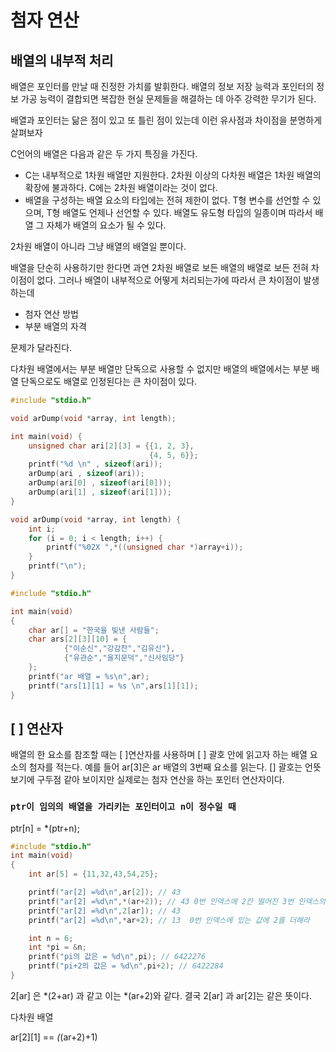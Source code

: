 # 첨자 연산

## 배열의 내부적 처리
배열은 포인터를 만날 때 진정한 가치를 발휘한다.
배열의 정보 저장 능력과 포인터의 정보 가공 능력이 결합되면 복잡한 현실 문제들을 해결하는 데
아주 강력한 무기가 된다.

배열과 포인터는 닮은 점이 있고 또 틀린 점이 있는데 이런 유사점과 차이점을 분명하게
살펴보자

C언어의 배열은 다음과 같은 두 가지 특징을 가진다.

- C는 내부적으로 1차원 배열만 지원한다. 2차원 이상의 다차원 배열은 1차원 배열의 확장에 불과하다.
C에는 2차원 배열이라는 것이 없다.
- 배열을 구성하는 배열 요소의 타입에는 전혀 제한이 없다. T형 변수를 선언할 수 있으며, T형 배열도
언제나 선언할 수 있다. 배열도 유도형 타입의 일종이며 따라서 배열 그 자체가 배열의 요소가 될 수 있다.

2차원 배열이 아니라 그냥 배열의 배열일 뿐이다.

배열을 단순히 사용하기만 한다면 과연 2차원 배열로 보든 배열의 배열로 보든 전혀 차이점이 없다.
그러나 배열이 내부적으로 어떻게 처리되는가에 따라서 큰 차이점이 발생하는데
- 첨자 연산 방법
- 부분 배열의 자격 

문제가 달라진다.

다차원 배열에서는 부분 배열만 단독으로 사용할 수 없지만 배열의 배열에서는
부분 배열 단독으로도 배열로 인정된다는 큰 차이점이 있다.
```c++
#include "stdio.h"

void arDump(void *array, int length);

int main(void) {
    unsigned char ari[2][3] = {{1, 2, 3},
                               {4, 5, 6}};
    printf("%d \n" , sizeof(ari));
    arDump(ari , sizeof(ari));
    arDump(ari[0] , sizeof(ari[0]));
    arDump(ari[1] , sizeof(ari[1]));
}

void arDump(void *array, int length) {
    int i;
    for (i = 0; i < length; i++) {
        printf("%02X ",*((unsigned char *)array+i));
    }
    printf("\n");
}
```

```c++
#include "stdio.h"

int main(void)
{
    char ar[] = "한국을 빛낸 사람들";
    char ars[2][3][10] = {
            {"이순신","강감찬","김유신"},
            {"유관순","을지문덕","신사임당"}
    };
    printf("ar 배열 = %s\n",ar);
    printf("ars[1][1] = %s \n",ars[1][1]);
}
```

## [ ] 연산자
배열의 한 요소를 참조할 때는 [ ]연산자를 사용하며 [ ] 괄호 안에 읽고자 하는 배열 요소의 첨자를
적는다. 예를 들어 ar[3]은 ar 배열의 3번째 요소를 읽는다. [] 괄호는 언뜻 보기에 구두점 같아 보이지만
실제로는 첨자 연산을 하는 포인터 연산자이다.


### `ptr이 임의의 배열을 가리키는 포인터이고 n이 정수일 때`
ptr[n] = *(ptr+n);

```c++
#include "stdio.h"
int main(void)
{
    int ar[5] = {11,32,43,54,25};

    printf("ar[2] =%d\n",ar[2]); // 43
    printf("ar[2] =%d\n",*(ar+2)); // 43 0번 인덱스에 2칸 떨어진 3번 인덱스의 값을 가져와라
    printf("ar[2] =%d\n",2[ar]); // 43
    printf("ar[2] =%d\n",*ar+2); // 13  0번 인덱스에 있는 값에 2를 더해라

    int n = 6;
    int *pi = &n;
    printf("pi의 값은 = %d\n",pi); // 6422276
    printf("pi+2의 값은 = %d\n",pi+2); // 6422284
}
```

2[ar] 은  *(2+ar) 과 같고 이는 *(ar+2)와 같다.
결국 2[ar] 과 ar[2]는 같은 뜻이다.


다차원 배열 

ar[2][1] == *(*(ar+2)+1)
